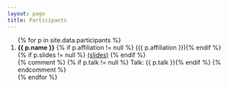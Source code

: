 ```yaml
---
layout: page
title: Participants
---
```


<ol>
{% for p in site.data.participants %}
  <li>
    <strong>{{ p.name }}</strong>
    {% if p.affiliation != null %} ({{ p.affiliation }}){% endif %}
    {% if p.slides != null %} <a href="../talks/{{ p.slides }}">(slides)</a> {% endif %}
    <br/>
    {% comment %}
      {% if p.talk != null %} Talk: {{ p.talk }}{% endif %}
    {% endcomment %}
  </li>
{% endfor %}
</ol>
